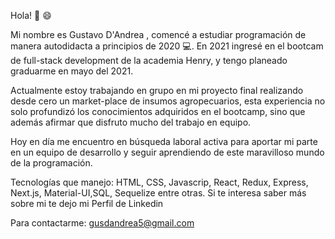 Hola! 👋 😄

Mi nombre es Gustavo D'Andrea , comencé a estudiar programación de manera autodidacta a principios de 2020 💻.
En 2021 ingresé en el bootcam de full-stack development de la academia Henry, y tengo planeado graduarme en mayo del 2021. 

Actualmente estoy trabajando en grupo en mi proyecto final realizando desde cero un market-place de insumos agropecuarios, esta experiencia no solo profundizó los conocimientos adquiridos en el bootcamp, sino que además afirmar que disfruto mucho del trabajo en equipo.  

Hoy en día me encuentro en búsqueda laboral activa para aportar mi parte en un equipo de desarrollo y seguir aprendiendo de este maravilloso mundo de la programación. 

Tecnologías que manejo: HTML, CSS, Javascrip, React, Redux, Express, Next.js, Material-UI,SQL, Sequelize entre otras.
Si te interesa saber más sobre mi te dejo mi Perfil de Linkedin

Para contactarme: gusdandrea5@gmail.com

<!---
Dandreagus/Dandreagus is a ✨ special ✨ repository because its `README.md` (this file) appears on your GitHub profile.
You can click the Preview link to take a look at your changes.
--->
